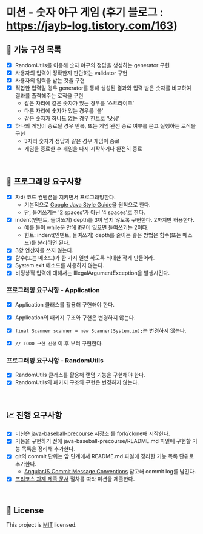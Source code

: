 # 미션 - 숫자 야구 게임 (후기 블로그 : https://jayb-log.tistory.com/163)

## 🚀 기능 구현 목록
- [x] RandomUtils를 이용해 숫자 야구의 정답을 생성하는 generator 구현
- [x] 사용자의 입력이 정확한지 판단하는 validator 구현
- [x] 사용자의 입력을 받는 것을 구현
- [x] 적합한 입력일 경우 generator를 통해 생성된 결과와 입력 받은 숫자를 비교하여 결과를 출력해주는 로직을 구현
    - 같은 자리에 같은 숫자가 있는 경우를 '스트라이크' 
    - 다른 자리에 숫자가 있는 경우를 '볼'
    - 같은 숫자가 하나도 없는 경우 힌트로 '낫싱'
- [x] 하나의 게임이 종료될 경우 반복, 또는 게임 완전 종료 여부를 묻고 실행하는 로직을 구현
    - 3자리 숫자가 정답과 같은 경우 게임이 종료
    - 게임을 종료한 후 게임을 다시 시작하거나 완전히 종료



<br>

## 🎱 프로그래밍 요구사항
- [x] 자바 코드 컨벤션을 지키면서 프로그래밍한다.
  - 기본적으로 [Google Java Style Guide](https://google.github.io/styleguide/javaguide.html)을 원칙으로 한다.
  - 단, 들여쓰기는 '2 spaces'가 아닌 '4 spaces'로 한다.
- [x] indent(인덴트, 들여쓰기) depth를 3이 넘지 않도록 구현한다. 2까지만 허용한다.
  - 예를 들어 while문 안에 if문이 있으면 들여쓰기는 2이다.
  - 힌트: indent(인덴트, 들여쓰기) depth를 줄이는 좋은 방법은 함수(또는 메소드)를 분리하면 된다.
- [x] 3항 연산자를 쓰지 않는다.
- [x] 함수(또는 메소드)가 한 가지 일만 하도록 최대한 작게 만들어라.
- [x] System.exit 메소드를 사용하지 않는다.
- [x] 비정상적 입력에 대해서는 IllegalArgumentException을 발생시킨다.

### 프로그래밍 요구사항 - Application
- [x] Application 클래스를 활용해 구현해야 한다.
- [x] Application의 패키지 구조와 구현은 변경하지 않는다.
- [x] `final Scanner scanner = new Scanner(System.in);`는 변경하지 않는다.
- [x] `// TODO 구현 진행` 이 후 부터 구현한다.



### 프로그래밍 요구사항 - RandomUtils
- [x] RandomUtils 클래스를 활용해 랜덤 기능을 구현해야 한다.
- [x] RandomUtils의 패키지 구조와 구현은 변경하지 않는다.

<br>

## 📈 진행 요구사항
- [x] 미션은 [java-baseball-precourse 저장소](https://github.com/woowacourse/java-baseball-precourse) 를 fork/clone해 시작한다.
- [x] 기능을 구현하기 전에 java-baseball-precourse/README.md 파일에 구현할 기능 목록을 정리해 추가한다.
- [x] git의 commit 단위는 앞 단계에서 README.md 파일에 정리한 기능 목록 단위로 추가한다.
  - [AngularJS Commit Message Conventions](https://gist.github.com/stephenparish/9941e89d80e2bc58a153) 참고해 commit log를 남긴다.
- [x] [프리코스 과제 제출 문서](https://github.com/woowacourse/woowacourse-docs/tree/master/precourse) 절차를 따라 미션을 제출한다.

<br>

## 📝 License

This project is [MIT](https://github.com/woowacourse/java-baseball-precourse/blob/master/LICENSE) licensed.
